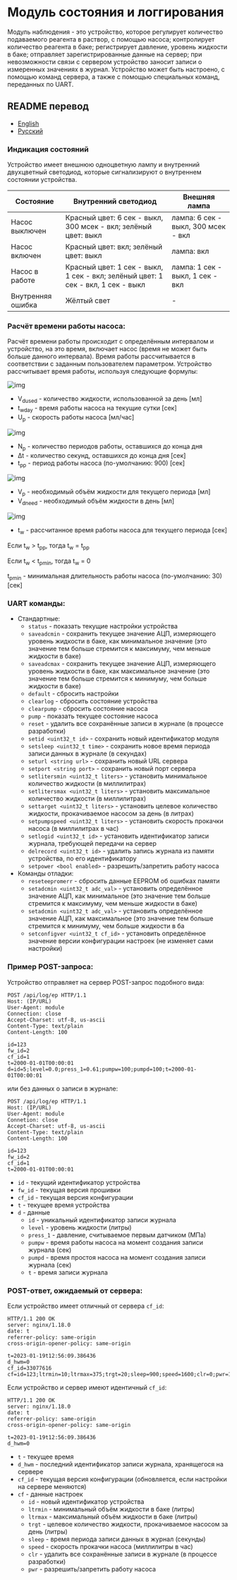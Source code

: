 # Модуль состояния и логгирования

Модуль наблюдения - это устройство, которое регулирует количество подаваемого реагента в раствор, с помощью насоса; контролирует количество реагента в баке; регистрирует давление, уровень жидкости в баке; отправляет зарегистрированные данные на сервер; при невозможности связи с сервером устройство заносит записи о измеренных значениях в журнал.
Устройство может быть настроено, с помощью команд сервера, а также с помощью специальных команд, переданных по UART.

## README перевод
- [English](README.md)
- [Русский](README.ru.md)

### Индикация состояний

Устройство имеет внешнюю одноцветную лампу и внутренний двухцветный светодиод, которые сигнализируют о внутреннем состоянии устройства.

| Состояние | Внутренний светодиод | Внешняя лампа |
| --- | --- | --|
| Насос выключен | Красный цвет: 6 сек - выкл, 300 мсек - вкл; зелёный цвет: выкл | лампа: 6 сек - выкл, 300 мсек - вкл |
| Насос включен | Красный цвет: вкл; зелёный цвет: выкл | лампа: вкл |
| Насос в работе | Красный цвет: 1 сек - выкл, 1 сек - вкл; зелёный цвет: 1 сек - вкл, 1 сек - выкл | лампа: 1 сек - выкл, 1 сек - вкл |
| Внутренняя ошибка | Жёлтый свет | - |

### Расчёт времени работы насоса:

Расчёт времени работы происходит с определённым интервалом и устройство, на это время, включает насос (время не может быть больше данного интервала).
Время работы рассчитывается в соответствии с заданным пользователем параметром.
Устройство рассчитывает время работы, используя следующие формулы:

![img](https://github.com/DrDeLaBill/monitoring_module/assets/40359652/799f6bd4-4b38-43ea-82ec-da083f9f2810)
- V<sub>dused</sub>  - количество жидкости, использованной за день [мл]
- t<sub>wday</sub> - время работы насоса на текущие сутки [сек]
- U<sub>p</sub> - скорость работы насоса [мл/час]

![img](https://github.com/DrDeLaBill/monitoring_module/assets/40359652/affad669-8753-4d57-8f92-6ef8b3f1e6ae)
- N<sub>p</sub> - количество периодов работы, оставшихся до конца дня
- Δt - количество секунд, оставшихся до конца дня [сек]
- t<sub>pp</sub> - период работы насоса (по-умолчанию: 900) [сек]

![img](https://github.com/DrDeLaBill/monitoring_module/assets/40359652/ad8cc8b8-e089-4def-940a-c5bdc2c2a946)
- V<sub>p</sub> - необходимый объём жидкости для текущего периода [мл]
- V<sub>dneed</sub> - необходимый объём жидкости в день [мл]

![img](https://github.com/DrDeLaBill/monitoring_module/assets/40359652/1188ced4-4314-4b3c-af24-26b66a4621fa)
- t<sub>w</sub> - рассчитанное время работы насоса для текущего периода [сек]


Если t<sub>w</sub> > t<sub>pp</sub>, тогда t<sub>w</sub> = t<sub>pp</sub>
  
Если t<sub>w</sub> < t<sub>pmin</sub>, тогда t<sub>w</sub> = 0
  
t<sub>pmin</sub> - минимальная длительность работы насоса (по-умолчанию: 30) [сек]


### UART команды:

- Стандартные:
    - ```status``` - показать текущие настройки устройства
    - ```saveadcmin``` - сохранить текущее значение АЦП, измеряющего уровень жидкости в баке, как минимальное значение (это значение тем больше стремится к максимуму, чем меньше жидкости в баке)
    - ```saveadcmax``` - сохранить текущее значение АЦП, измеряющего уровень жидкости в баке, как максимальное значение (это значение тем больше стремится к минимуму, чем больше жидкости в баке)
    - ```default``` - сбросить настройки
    - ```clearlog``` - сбросить состояние устройства
    - ```clearpump``` - сбросить состояние насоса
    - ```pump``` - показать текущее состояние насоса
    - ```reset``` - удалить все сохранённые записи в журнале (в процессе разработки)
    - ```setid <uint32_t id>``` - сохранить новый идентификатор модуля
    - ```setsleep <uint32_t time>``` - сохранить новое время периода записи данных в журнале (в секундах)
    - ```seturl <string url>``` - сохранить новый URL сервера
    - ```setport <string port>``` - сохранить новый порт сервера
    - ```setlitersmin <uint32_t liters>``` - установить минимальное количество жидкости (в миллилитрах)
    - ```setlitersmax <uint32_t liters>``` - установить максимальное количество жидкости (в миллилитрах)
    - ```settarget <uint32_t liters>``` - установить целевое количество жидкости, прокачиваемое насосом за день (в литрах)
    - ```setpumpspeed <uint32_t liters>``` - установить скорость прокачки насоса (в миллилитрах в час)
    - ```setlogid <uint32_t id>``` - установить идентификатор записи журнала, требующей передачи на сервер
    - ```delrecord <uint32_t id>``` - удалить запись журнала из памяти устройства, по его идентификатору
    - ```setpower <bool enabled>``` - разрешить/запретить работу насоса
- Команды отладки:
    - ```reseteepromerr``` - сбросить данные EEPROM об ошибках памяти
    - ```setadcmin <uint32_t adc_val>``` - установить определённое значение АЦП, как минимальное (это значение тем больше стремится к максимуму, чем меньше жидкости в баке)
    - ```setadcmin <uint32_t adc_val>``` - установить определённое значение АЦП, как максимальное (это значение тем больше стремится к минимуму, чем больше жидкости в ба
    - ```setconfigver <uint32_t cf_id>``` - установить определённое значение версии конфигурации настроек (не изменяет сами настройки)


### Пример POST-запроса:

Устройство отправляет на сервер POST-запрос подобного вида:
```-
POST /api/log/ep HTTP/1.1
Host: (IP/URL)
User-Agent: module
Connection: close
Accept-Charset: utf-8, us-ascii
Content-Type: text/plain
Content-Length: 100

id=123
fw_id=2
cf_id=1
t=2000-01-01T00:00:01
d=id=5;level=0.0;press_1=0.61;pumpw=100;pumpd=100;t=2000-01-01T00:00:01
```
или без данных о записи в журнале:
```-
POST /api/log/ep HTTP/1.1
Host: (IP/URL)
User-Agent: module
Connetion: close
Accept-Charset: utf-8, us-ascii
Content-Type: text/plain
Content-Length: 100

id=123
fw_id=2
cf_id=1
t=2000-01-01T00:00:01
```
- ```id``` - текущий идентификатор устройства
- ```fw_id``` - текущая версия прошивки
- ```cf_id``` - текущая версия конфигурации
- ```t``` - текущее время устройства
- ```d``` - данные
    - ```id``` - уникальный идентификатор записи журнала
    - ```level``` - уровень жидкости (литры)
    - ```press_1``` - давление, считываемое первым датчиком (МПа)
    - ```pumpw``` - время работы насоса на момент создания записи журнала (сек)
    - ```pumpd``` - время простоя насоса на момент создания записи журнала (сек)
    - ```t``` - время записи журнала


### POST-ответ, ожидаемый от сервера:

Если устройство имеет отличный от сервера ```cf_id```:
```-
HTTP/1.1 200 OK
server: nginx/1.18.0
date: t
referrer-policy: same-origin
cross-origin-opener-policy: same-origin

t=2023-01-19t12:56:09.386436
d_hwm=0
cf_id=33077616
cf=id=123;ltrmin=10;ltrmax=375;trgt=20;sleep=900;speed=1600;clr=0;pwr=1;logid=1
```

Если устройство и сервер имеют идентичный ```cf_id```:
```-
HTTP/1.1 200 OK
server: nginx/1.18.0
date: t
referrer-policy: same-origin
cross-origin-opener-policy: same-origin

t=2023-01-19t12:56:09.386436
d_hwm=0
```

- ```t``` - текущее время
- ```d_hwm``` - последний идентификатор записи журнала, хранящегося на сервере
- ```cf_id``` - текущая версия конфигурации (обновляется, если настройки на сервере меняются)
- ```cf``` - данные настроек
    - ```id``` - новый идентификатор устройства
    - ```ltrmin``` - минимальный объём жидкости в баке (литры)
    - ```ltrmax``` - максимальный объём жидкости в баке (литры)
    - ```trgt``` -  целевое количество жидкости, прокачиваемое насосом за день (литры)
    - ```sleep``` - время периода записи данных в журнал (секунды)
    - ```speed``` - скорость прокачки насоса (миллилитры в час)
    - ```clr``` - удалить все сохранённые записи в журнале (в процессе разработки)
    - ```pwr``` - разрешить/запретить работу насоса
